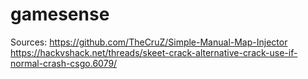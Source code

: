 # gamesense



Sources:
https://github.com/TheCruZ/Simple-Manual-Map-Injector
https://hackvshack.net/threads/skeet-crack-alternative-crack-use-if-normal-crash-csgo.6079/
